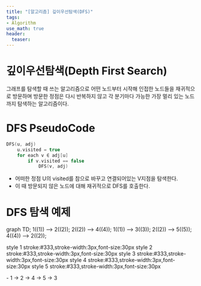 ```yaml
---
title: "[알고리즘] 깊이우선탐색(DFS)"
tags: 
- Algorithm
use_math: true
header: 
  teaser: 
---
```


# 깊이우선탐색(Depth First Search)
그래프를 탐색할 때 쓰는 알고리즘으로 어떤 노드부터 시작해 인접한 노드들을 재귀적으로 방문하며 방문한 정점은 다시 반복하지 않고 각 분기마다 가능한 가장 멀리 있는 노드까지 탐색하는 알고리즘이다.

# DFS PseudoCode
```c++
DFS(u, adj)
    u.visited = true
    for each v ∈ adj[u]
        if v.visited == false
            DFS(v, adj)
```
- 어떠한 정점 U의 visited를 참으로 바꾸고 연결되어있는 V지점을 탐색한다.
- 이 때 방문되지 않은 노드에 대해 재귀적으로 DFS를 호출한다.  

# DFS 탐색 예제  
<div class="mermaid">
graph TD;
    1((1)) --> 2((2));
    2((2)) --> 4((4));
    1((1)) --> 3((3));
    2((2)) --> 5((5));
    4((4)) --> 2((2));

style 1 stroke:#333,stroke-width:3px,font-size:30px
style 2 stroke:#333,stroke-width:3px,font-size:30px
style 3 stroke:#333,stroke-width:3px,font-size:30px
style 4 stroke:#333,stroke-width:3px,font-size:30px
style 5 stroke:#333,stroke-width:3px,font-size:30px
</div>
- 1 -> 2 -> 4 -> 5 -> 3
